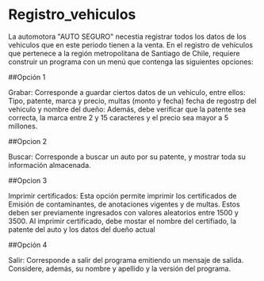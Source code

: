 # Registro_vehiculos

La automotora "AUTO SEGURO" necestia registrar todos los datos de los vehiculos que en este periodo tienen a la venta. En el registro de vehículos que pertenece a la región metropolitana de Santiago de Chile, requiere construir un programa con un menú que contenga las siguientes opciones:

##Opción 1

  Grabar: Corresponde a guardar ciertos datos de un vehiculo, entre ellos: Tipo, patente, marca y precio, multas (monto y fecha) fecha de regostrp del vehiculo y nombre del dueño:
  Además, debe verificar que la patente sea correcta, la marca entre 2 y 15 caracteres y el precio sea mayor a 5 millones.
  
##Opcion 2

  Buscar: Corresponde a buscar un auto por su patente, y mostrar toda su información almacenada.
  
##Opcion 3

  Imprimir certificados: Esta opción permite imprimir los certificados de Emisión de contaminantes, de anotaciones vigentes y de multas. Estos deben ser previamente ingresados con valores aleatorios entre 1500 y 3500. Al imprimir certificado, debe mostar el nombre del certifiado, la patente del auto y los datos del dueño actual
  
##Opción 4

  Salir: Corresponde a salir del programa emitiendo un mensaje de salida. Considere, además, su nombre y apellido y la versión del programa.
